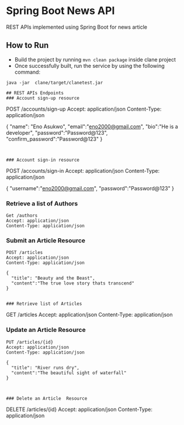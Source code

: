 # Spring Boot News API
REST APIs implemented using Spring Boot for news article

## How to Run

* Build the project by running `mvn clean package` inside clane project
* Once successfully built, run the service by using the following command:
```
java -jar  clane/target/clanetest.jar

## REST APIs Endpoints
### Account sign-up resource
```
POST /accounts/sign-up
Accept: application/json
Content-Type: application/json

{
  "name": "Eno Asukwo",
  "email":"eno2000@gmail.com",
  "bio":"He is a developer",
  "password":"Password@123",
  "confirm_password":"Password@123"
}

```


### Account sign-in resource
```
POST /accounts/sign-in
Accept: application/json
Content-Type: application/json

{
	"username":"eno2000@gmail.com",
	"password":"Password@123"
}


### Retrieve a list of Authors
```
Get /authors
Accept: application/json
Content-Type: application/json

```

### Submit an Article Resource
```
POST /articles
Accept: application/json
Content-Type: application/json

{
  "title": "Beauty and the Beast",
  "content":"The true love story thats transcend"
}


### Retrieve list of Articles
```
GET /articles
Accept: application/json
Content-Type: application/json



### Update an Article  Resource
```
PUT /articles/{id}
Accept: application/json
Content-Type: application/json

{
  "title": "River runs dry",
  "content":"The beautiful sight of waterfall"
}



### Delete an Article  Resource
```
DELETE /articles/{id}
Accept: application/json
Content-Type: application/json
```
